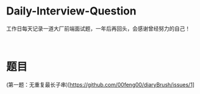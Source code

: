 # Daily-Interview-Question

工作日每天记录一道大厂前端面试题，一年后再回头，会感谢曾经努力的自己！

<br/>

# 题目
(第一题：无重复最长子串)[https://github.com/00feng00/diaryBrush/issues/1]
